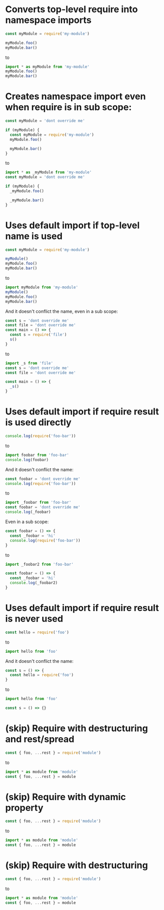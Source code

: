 # Converts top-level require into namespace imports

```js
const myModule = require('my-module')

myModule.foo()
myModule.bar()
```

to

```js
import * as myModule from 'my-module'
myModule.foo()
myModule.bar()
```

# Creates namespace import even when require is in sub scope:

```js
const myModule = 'dont override me'

if (myModule) {
  const myModule = require('my-module')
  myModule.foo()

  myModule.bar()
}
```

to

```js
import * as _myModule from 'my-module'
const myModule = 'dont override me'

if (myModule) {
  _myModule.foo()

  _myModule.bar()
}
```

# Uses default import if top-level name is used

```js
const myModule = require('my-module')

myModule()
myModule.foo()
myModule.bar()
```

to

```js
import myModule from 'my-module'
myModule()
myModule.foo()
myModule.bar()
```

And it doesn't conflict the name, even in a sub scope:

```js
const s = 'dont override me'
const file = 'dont override me'
const main = () => {
  const s = require('file')
  s()
}
```

to

```js
import _s from 'file'
const s = 'dont override me'
const file = 'dont override me'

const main = () => {
  _s()
}
```

# Uses default import if require result is used directly

```js
console.log(require('foo-bar'))
```

to

```js
import foobar from 'foo-bar'
console.log(foobar)
```

And it doesn't conflict the name:

```js
const foobar = 'dont override me'
console.log(require('foo-bar'))
```

to

```js
import _foobar from 'foo-bar'
const foobar = 'dont override me'
console.log(_foobar)
```

Even in a sub scope:

```js
const foobar = () => {
  const _foobar = 'hi'
  console.log(require('foo-bar'))
}
```

to

```js
import _foobar2 from 'foo-bar'

const foobar = () => {
  const _foobar = 'hi'
  console.log(_foobar2)
}
```

# Uses default import if require result is never used

```js
const hello = require('foo')
```

to

```js
import hello from 'foo'
```

And it doesn't conflict the name:

```js
const s = () => {
  const hello = require('foo')
}
```

to

```js
import hello from 'foo'

const s = () => {}
```

# (skip) Require with destructuring and rest/spread

```js
const { foo, ...rest } = require('module')
```

to

```js
import * as module from 'module'
const { foo, ...rest } = module
```

# (skip) Require with dynamic property

```js
const { foo, ...rest } = require('module')
```

to

```js
import * as module from 'module'
const { foo, ...rest } = module
```

# (skip) Require with destructuring

```js
const { foo, ...rest } = require('module')
```

to

```js
import * as module from 'module'
const { foo, ...rest } = module
```
